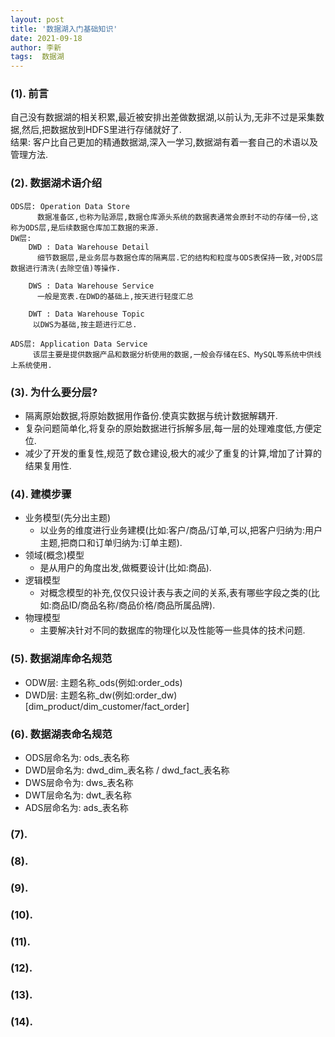 ```yaml
---
layout: post
title: '数据湖入门基础知识' 
date: 2021-09-18
author: 李新
tags:  数据湖
---
```



### (1). 前言

自己没有数据湖的相关积累,最近被安排出差做数据湖,以前认为,无非不过是采集数据,然后,把数据放到HDFS里进行存储就好了.    
结果: 客户比自己更加的精通数据湖,深入一学习,数据湖有着一套自己的术语以及管理方法.

### (2). 数据湖术语介绍
```
ODS层: Operation Data Store
      数据准备区,也称为贴源层,数据仓库源头系统的数据表通常会原封不动的存储一份,这称为ODS层,是后续数据仓库加工数据的来源.   
DW层: 
    DWD : Data Warehouse Detail
	  细节数据层,是业务层与数据仓库的隔离层.它的结构和粒度与ODS表保持一致,对ODS层数据进行清洗(去除空值)等操作.
	
    DWS : Data Warehouse Service
	  一般是宽表.在DWD的基础上,按天进行轻度汇总
	  
	DWT : Data Warehouse Topic  
	 以DWS为基础,按主题进行汇总.
	  
ADS层: Application Data Service
     该层主要是提供数据产品和数据分析使用的数据,一般会存储在ES、MySQL等系统中供线上系统使用.  
```
### (3). 为什么要分层?
+ 隔离原始数据,将原始数据用作备份.使真实数据与统计数据解耦开.   
+ 复杂问题简单化,将复杂的原始数据进行拆解多层,每一层的处理难度低,方便定位.
+ 减少了开发的重复性,规范了数仓建设,极大的减少了重复的计算,增加了计算的结果复用性.  

### (4). 建模步骤
+ 业务模型(先分出主题)
  - 以业务的维度进行业务建模(比如:客户/商品/订单,可以,把客户归纳为:用户主题,把商口和订单归纳为:订单主题).   
+ 领域(概念)模型
  -  是从用户的角度出发,做概要设计(比如:商品).   
+ 逻辑模型
  -  对概念模型的补充,仅仅只设计表与表之间的关系,表有哪些字段之类的(比如:商品ID/商品名称/商品价格/商品所属品牌).   
+ 物理模型
  - 主要解决针对不同的数据库的物理化以及性能等一些具体的技术问题.
### (5). 数据湖库命名规范

+ ODW层: 主题名称_ods(例如:order_ods)
+ DWD层: 主题名称_dw(例如:order_dw)[dim_product/dim_customer/fact_order]   

### (6). 数据湖表命名规范
+ ODS层命名为: ods_表名称    
+ DWD层命名为: dwd_dim_表名称 / dwd_fact_表名称   
+ DWS层命令为: dws_表名称   
+ DWT层命名为: dwt_表名称   
+ ADS层命名为: ads_表名称   

### (7). 

### (8). 

### (9). 
 
### (10). 
  
### (11). 
 
### (12). 
 
### (13). 
 
### (14).  
